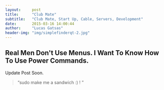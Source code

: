 ```yaml
---
layout:     post
title:      "Club Mate"
subtitle:   "Club Mate, Start Up, Cable, Servers, Development"
date:       2015-03-16 14:00:44
author:     "Lucas Gatsas"
header-img: "img/simplefinderqt-2.jpg"
---
```

<h2 class="section-heading"><strong>Real Men Don't Use Menus. I Want To Know How To Use Power Commands.</strong> </h2>

Update Post Soon. 

<blockquote>
	“sudo make me a sandwich :) ! ”
</blockquote>